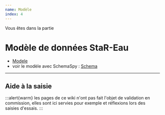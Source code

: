 ```yaml
---
name: Modèle
index: 4
---
```


Vous êtes dans la partie

# Modèle de données StaR-Eau

* [Modele](mcd-modele)
* voir le modèle avec SchemaSpy : [Schema](https://stareau.pasq.fr/index.html)

***
## Aide à la saisie

:::alert{warm}
les pages de ce wiki n'ont pas fait l'objet de validation en commission, elles sont ici servies pour exemple et réflexions lors des saisies d'essais.
:::
